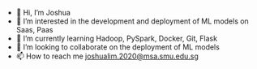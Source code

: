 - 👋 Hi, I’m Joshua
- 👀 I’m interested in the development and deployment of ML models on Saas, Paas  
- 🌱 I’m currently learning Hadoop, PySpark, Docker, Git, Flask
- 💞️ I’m looking to collaborate on the deployment of ML models 
- 📫 How to reach me joshualim.2020@msa.smu.edu.sg

<!---
limz1986/limz1986 is a ✨ special ✨ repository because its `README.md` (this file) appears on your GitHub profile.
You can click the Preview link to take a look at your changes.
--->
